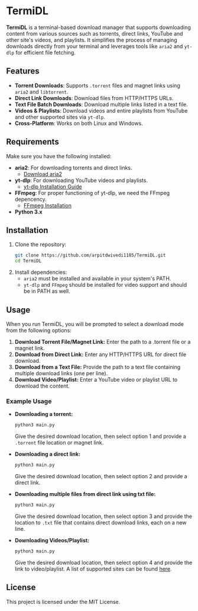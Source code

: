 # TermiDL

**TermiDL** is a terminal-based download manager that supports downloading content from various sources such as torrents, direct links, YouTube and other site's videos, and playlists. It simplifies the process of managing downloads directly from your terminal and leverages tools like `aria2` and `yt-dlp` for efficient file fetching.

## Features

- **Torrent Downloads**: Supports `.torrent` files and magnet links using `aria2` and `libtorrent`.
- **Direct Link Downloads**: Download files from HTTP/HTTPS URLs.
- **Text File Batch Downloads**: Download multiple links listed in a text file.
- **Videos & Playlists**: Download videos and entire playlists from YouTube and other supported sites via `yt-dlp`.
- **Cross-Platform**: Works on both Linux and Windows.

## Requirements

Make sure you have the following installed:

- **aria2**: For downloading torrents and direct links.
  - [Download aria2](https://aria2.github.io/)
- **yt-dlp**: For downloading YouTube videos and playlists.
  - [yt-dlp Installation Guide](https://github.com/yt-dlp/yt-dlp)
- **FFmpeg**: For proper functioning of yt-dlp, we need the FFmpeg depencency.
  - [FFmpeg Installation](https://www.ffmpeg.org/download.html)
- **Python 3.x**

## Installation

1. Clone the repository:
   ```bash
   git clone https://github.com/arpitdwivedi1185/TermiDL.git
   cd TermiDL
   ```
2. Install dependencies:
   - `aria2` must be installed and available in your system's PATH.
   - `yt-dlp` and `FFmpeg` should be installed for video support and should be in PATH as well.

## Usage
When you run TermiDL, you will be prompted to select a download mode from the following options:
1. **Download Torrent File/Magnet Link:** Enter the path to a .torrent file or a magnet link.
2. **Download from Direct Link:** Enter any HTTP/HTTPS URL for direct file download.
3. **Download from a Text File:** Provide the path to a text file containing multiple download links (one per line).
4. **Download Video/Playlist:** Enter a YouTube video or playlist URL to download the content.

### Example Usage
- **Downloading a torrent:**
    ```bash
    python3 main.py
    ```
    Give the desired download location, then select option 1 and provide a `.torrent` file location or magnet link.

- **Downloading a direct link:**
    ```bash
    python3 main.py
    ```
    Give the desired download location, then select option 2 and provide a direct link.
    
- **Downloading multiple files from direct link using txt file:**
    ```bash
    python3 main.py
    ```
    Give the desired download location, then select option 3 and provide the location to `.txt` file that contains direct download links, each on a new line.
    
- **Downloading Videos/Playlist:**
    ```bash
    python3 main.py
    ```
    Give the desired download location, then select option 4 and provide the link to video/playlist. A list of supported sites can be found [here](https://github.com/yt-dlp/yt-dlp/blob/master/supportedsites.md).
    
## License
This project is licensed under the MIT License.
